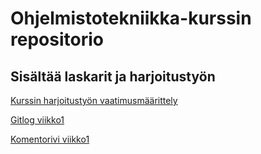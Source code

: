 # Ohjelmistotekniikka-kurssin repositorio
## Sisältää laskarit ja harjoitustyön

[Kurssin harjoitustyön vaatimusmäärittely](https://github.com/puuro-maria/ot-harjoitustyo/blob/master/dokumentointi/vaatimusmaarittely.md)

[Gitlog viikko1](https://github.com/puuro-maria/ot-harjoitustyo/blob/master/laskarit/viikko1/gitlog.txt)

[Komentorivi viikko1](https://github.com/puuro-maria/ot-harjoitustyo/blob/master/laskarit/viikko1/komentorivi.txt)
